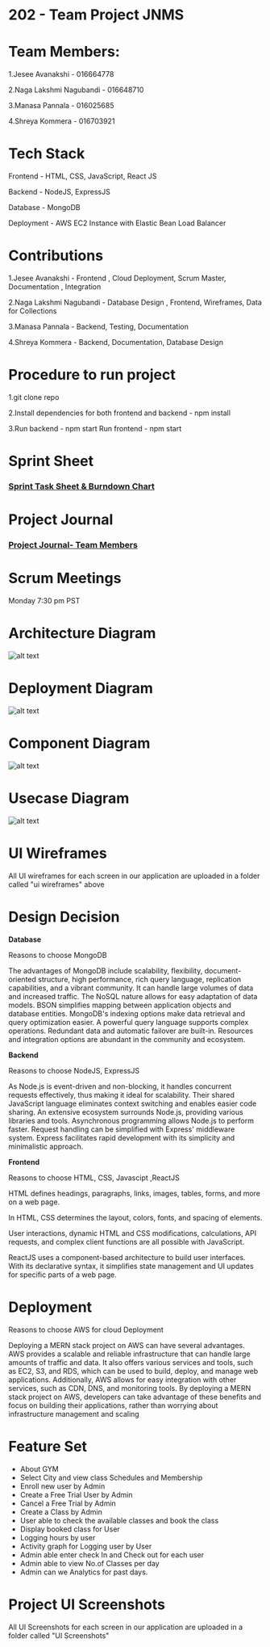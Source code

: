 # 202 - Team Project JNMS

# Team Members:

1.Jesee Avanakshi - 016664778

2.Naga Lakshmi Nagubandi - 016648710

3.Manasa Pannala - 016025685

4.Shreya Kommera - 016703921

# Tech Stack
Frontend - HTML, CSS, JavaScript, React JS

Backend - NodeJS, ExpressJS

Database - MongoDB

Deployment - AWS EC2 Instance with Elastic Bean Load Balancer

# Contributions
1.Jesee Avanakshi - Frontend , Cloud Deployment, Scrum Master, Documentation , Integration

2.Naga Lakshmi Nagubandi - Database Design , Frontend, Wireframes, Data for Collections

3.Manasa Pannala - Backend, Testing, Documentation

4.Shreya Kommera - Backend, Documentation, Database Design

# Procedure to run project
1.git clone repo

2.Install dependencies for both frontend and backend - npm install 

3.Run backend - npm start Run frontend - npm start

# Sprint Sheet
 ### <a href="https://docs.google.com/spreadsheets/d/1HckNW8eaOM9jcNUdqHzarLUhQngvDgRBhyivssHPdnw/edit?usp=sharing">Sprint Task Sheet & Burndown Chart</a>
# Project Journal
### <a href="https://docs.google.com/spreadsheets/d/1r_nDpj42W2Rqz1oTsycpb6-94FXPH7HwX6z5Q3AZ76M/edit?usp=sharing">Project Journal- Team Members</a>

# Scrum Meetings
Monday 7:30 pm PST
# Architecture Diagram
![alt text](https://github.com/gopinathsjsu/team-project-jnms/blob/main/images/Architecture_Diagram.png)
# Deployment Diagram
![alt text](https://github.com/gopinathsjsu/team-project-jnms/blob/main/images/Deployment.png)
# Component Diagram
![alt text](https://github.com/gopinathsjsu/team-project-jnms/blob/main/images/Component.jpeg)
# Usecase Diagram
![alt text](https://github.com/gopinathsjsu/team-project-jnms/blob/main/images/UseCase.png)
# UI Wireframes
All UI wireframes for each screen in our application are uploaded in a folder called "ui wireframes" above
# Design Decision

**Database**

Reasons to choose MongoDB 

The advantages of MongoDB include scalability, flexibility, document-oriented structure, high performance, rich query language, replication capabilities, and a vibrant community. It can handle large volumes of data and increased traffic. The NoSQL nature allows for easy adaptation of data models. BSON simplifies mapping between application objects and database entities. MongoDB's indexing options make data retrieval and query optimization easier. A powerful query language supports complex operations. Redundant data and automatic failover are built-in. Resources and integration options are abundant in the community and ecosystem.

**Backend**

Reasons to choose NodeJS, ExpressJS

As Node.js is event-driven and non-blocking, it handles concurrent requests effectively, thus making it ideal for scalability. Their shared JavaScript language eliminates context switching and enables easier code sharing. An extensive ecosystem surrounds Node.js, providing various libraries and tools. Asynchronous programming allows Node.js to perform faster. Request handling can be simplified with Express' middleware system. Express facilitates rapid development with its simplicity and minimalistic approach.

**Frontend**

Reasons to choose HTML, CSS, Javascipt ,ReactJS

HTML defines headings, paragraphs, links, images, tables, forms, and more on a web page.

In HTML, CSS determines the layout, colors, fonts, and spacing of elements.

User interactions, dynamic HTML and CSS modifications, calculations, API requests, and complex client functions are all possible with JavaScript.

ReactJS uses a component-based architecture to build user interfaces. With its declarative syntax, it simplifies state management and UI updates for specific parts of a web page.

# Deployment

Reasons to choose AWS for cloud Deployment

Deploying a MERN stack project on AWS can have several advantages. AWS provides a scalable and reliable infrastructure that can handle large amounts of traffic and data. It also offers various services and tools, such as EC2, S3, and RDS, which can be used to build, deploy, and manage web applications. Additionally, AWS allows for easy integration with other services, such as CDN, DNS, and monitoring tools. By deploying a MERN stack project on AWS, developers can take advantage of these benefits and focus on building their applications, rather than worrying about infrastructure management and scaling

# Feature Set
- About GYM
- Select City and view class Schedules and Membership
- Enroll new user by Admin
- Create a Free Trial User by Admin
- Cancel a Free Trial by Admin
- Create a Class by Admin
- User able to check the available classes and book the class 
- Display booked class for User
- Logging hours by user
- Activity graph for Logging user by User
- Admin able enter check In and Check out for each user
- Admin able to view No.of Classes per day 
- Admin can we Analytics for past days.

# Project UI Screenshots
All UI Screenshots for each screen in our application are uploaded in a folder called "UI Screenshots"
